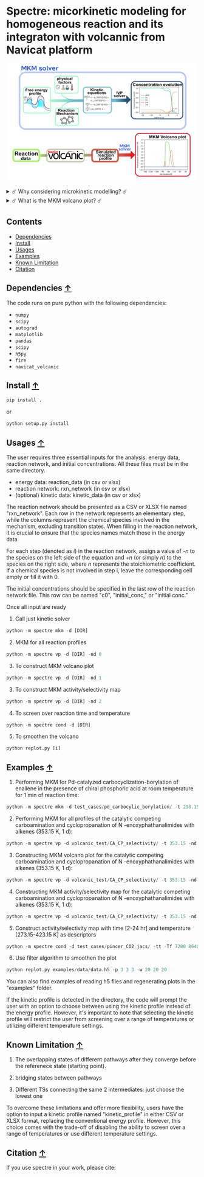 # Spectre: micorkinetic modeling for homogeneous reaction and its integraton with volcannic from Navicat platform

![workflow](./images/mkm_vp.png)

<details>
    <summary style="cursor: pointer;">
        ☄️ Why considering microkinetic modelling? ☄️
    </summary>
    <p>
        <li>Complicate reaction pathway thermodynamics and kinetics</li>
        <li>Account for physical factors: temperature effect, concentration effect, reaction time
    </p>
</details>


<details>
    <summary style="cursor: pointer;">
        ☄️ What is the MKM volcano plot? ☄️
    </summary>
    <p>
        <li>Volcano plot:  plot between the activity (or reactivity) of catalysts and the descriptor variable based on free energy scaling relationships (typically linear (LFESRs)) </li>
        <li>MKM volcano plot: the activity is expressed as the final product concentration 
    </p>
</details>

## Contents 
* [Dependencies](#dependencies-)
* [Install](#install-)
* [Usages](#usages-)
* [Examples](#examples-)
* [Known Limitation](#limitation-)
* [Citation](#citation-)


## Dependencies [↑](#dependencies)
The code runs on pure python with the following dependencies: 
- `numpy`
- `scipy`
- `autograd`
- `matplotlib`
- `pandas`
- `scipy`
- `h5py`
- `fire`
- `navicat_volcanic`

## Install [↑](#install)

```python
pip install .
```

or 

```python
python setup.py install
```

## Usages [↑](#usages)

The user requires three essential inputs for the analysis: energy data, reaction network, and initial concentrations. All these files must be in the same directory.

- energy data: reaction_data (in csv or xlsx)
- reaction network: rxn_network (in csv or xlsx)
- (optional) kinetic data: kinetic_data (in csv or xlsx)

The reaction network should be presented as a CSV or XLSX file named "rxn_network". Each row in the network represents an elementary step, while the columns represent the chemical species involved in the mechanism, excluding transition states. When filling in the reaction network, it is crucial to ensure that the species names match those in the energy data.

For each step (denoted as *i*) in the reaction network, assign a value of *-n* to the species on the left side of the equation and *+n* (or simply *n*) to the species on the right side, where *n* represents the stoichiometric coefficient. If a chemical species is not involved in step i, leave the corresponding cell empty or fill it with 0.


The initial concentrations should be specified in the last row of the reaction network file. This row can be named "c0", "initial_conc," or "initial conc." 


Once all input are ready

1. Call just kinetic solver
```python
python -m spectre mkm -d [DIR]
```
2. MKM for all reaction profiles
```python
python -m spectre vp -d [DIR] -nd 0
```

3. To construct MKM volcano plot
```python
python -m spectre vp -d [DIR] -nd 1
```

3. To construct MKM activity/selectivity map
```python
python -m spectre vp -d [DIR] -nd 2
```

4. To screen over reaction time and temperature
```python
python -m spectre cond -d [DIR] 
```

5. To smoothen the volcano 
```python
python replot.py [i]
```

## Examples [↑](#examples)

1. Performing MKM for Pd-catalyzed carbocyclization-borylation of enallene in the
presence of chiral phosphoric acid at room temperature for 1 min of reaction time: 
```python
python -m spectre mkm -d test_cases/pd_carbocylic_borylation/ -t 298.15 -Tf 60
```

2. Performing MKM for all profiles of the catalytic 
competing carboamination and cyclopropanation of N -enoxyphathanalimides with alkenes (353.15 K, 1 d):
```python
python -m spectre vp -d volcanic_test/CA_CP_selectivity/ -t 353.15 -nd 0
```

3. Constructing MKM volcano plot for the catalytic
competing carboamination and cyclopropanation of N -enoxyphathanalimides with alkenes (353.15 K, 1 d):
```python
python -m spectre vp -d volcanic_test/CA_CP_selectivity/ -t 353.15 -nd 1 -ncore 24
```

4. Constructing MKM activity/selectivity map for the catalytic
competing carboamination and cyclopropanation of N -enoxyphathanalimides with alkenes (353.15 K, 1 d):
```python
python -m spectre vp -d volcanic_test/CA_CP_selectivity/ -t 353.15 -nd 2 -ncore 24
```

5. Construct activity/selectivity map with time [2-24 hr] and temperature [273.15-423.15 K] as descriptors

```python
python -m spectre cond -d test_cases/pincer_CO2_jacs/ -tt -Tf 7200 86400 -t 273.15 423.15 -ncore 24
```

6. Use filter algorithm to smoothen the plot

```python
python replot.py examples/data/data.h5 -p 3 3 3 -w 20 20 20
```

You can also find examples of reading h5 files and regenerating plots in the "examples" folder.

If the kinetic profile is detected in the directory, the code will prompt the user with an option to choose between using the kinetic profile instead of the energy profile. However, it's important to note that selecting the kinetic profile will restrict the user from screening over a range of temperatures or utilizing different temperature settings. 

## Known Limitation [↑](#limitation)

1. The overlapping states of different pathways after they converge before the referenece state (starting point).

2. bridging states between pathways 

3. Different TSs connecting the same 2 intermediates: just choose the lowest one

To overcome these limitations and offer more flexibility, users have the option to input a kinetic profile named "kinetic_profile" in either CSV or XLSX format, replacing the conventional energy profile. However, this choice comes with the trade-off of disabling the ability to screen over a range of temperatures or use different temperature settings.

## Citation [↑](#citation)

If you use spectre in your work, please cite:
